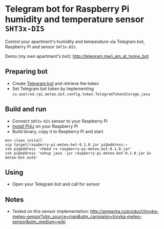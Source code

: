 # Telegram bot for Raspberry Pi humidity and temperature sensor `SHT3x-DIS`

Control your apartment's humidity and temperature via Telegram bot, Raspberry Pi and sensor `SHT3x-DIS`.

Demo (my own apartment's bot): http://telegram.me/i_am_at_home_bot

## Preparing bot
- Create [Telegram bot](https://core.telegram.org/bots#creating-a-new-bot) and retrieve the token
- Set Telegram bot token by implementing `co.axelrod.rpi.meteo.bot.config.token.TelegramTokenStorage.java`

## Build and run
- Connect `SHT3x-DIS` sensor to your Raspberry Pi
- [Install Pi4J](http://pi4j.com/install.html#Installation) on your Raspberry Pi
- Build binary, copy it to Raspberry Pi and start
```
mvn clean install
scp target/raspberry-pi-meteo-bot-0.1.0.jar pi@address:~
ssh pi@address 'chmod +x raspberry-pi-meteo-bot-0.1.0.jar'
ssh pi@address 'nohup java -jar raspberry-pi-meteo-bot-0.1.0.jar &> meteo-bot.out&'
```

## Using
- Open your Telegram bot and call for sensor
    
## Notes
- Tested on this sensor implementation: http://amperka.ru/product/troyka-meteo-sensor?utm_source=man&utm_campaign=troyka-meteo-sensor&utm_medium=wiki
